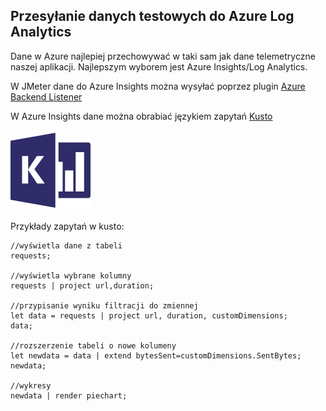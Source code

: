 ## Przesyłanie danych testowych do Azure Log Analytics

Dane w Azure najlepiej przechowywać w taki sam jak dane telemetryczne naszej aplikacji. Najlepszym wyborem jest Azure Insights/Log Analytics.

W JMeter dane do Azure Insights można wysyłać poprzez plugin [Azure Backend Listener](https://techcommunity.microsoft.com/t5/azure-global/send-your-jmeter-test-results-to-azure-application-insights/ba-p/1195320)

W Azure Insights dane można obrabiać językiem zapytań [Kusto](https://docs.microsoft.com/en-us/azure/data-explorer/kusto/query/tutorial?pivots=azuredataexplorer)

![kusto](img/kusto.png)

Przykłady zapytań w kusto:

```roomsql
//wyświetla dane z tabeli
requests;

//wyświetla wybrane kolumny
requests | project url,duration;

//przypisanie wyniku filtracji do zmiennej
let data = requests | project url, duration, customDimensions;
data;

//rozszerzenie tabeli o nowe kolumeny
let newdata = data | extend bytesSent=customDimensions.SentBytes;
newdata;

//wykresy
newdata | render piechart;

```